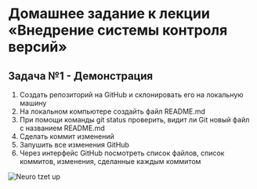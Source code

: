 
# Домашнее задание к лекции «Внедрение системы контроля версий»

## Задача №1 - Демонстрация
1. Создать репозиторий на GitHub и склонировать его на локальную машину
1. На локальном компьютере создайть файл README.md
1. При помощи команды git status проверить, видит ли Git новый файл с названием README.md
1. Сделать коммит изменений
1. Запушить все изменения GitHub
1. Через интерфейс GitHub посмотреть список файлов, список коммитов, изменения, сделанные каждым коммитом

![Neuro tzet up](https://camo.githubusercontent.com/ace14ee894d150192a7b05b12410738aa65528da742bbce69315a5f441320ea7/68747470733a2f2f692e696d6775722e636f6d2f495a4f525769492e706e67)